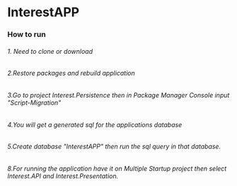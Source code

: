 # InterestAPP
### How to run 
###### 1. Need to clone or download
###### 2.Restore packages and rebuild application
###### 3.Go to project Interest.Persistence then in Package Manager Console input "Script-Migration"
###### 4.You will get a generated sql for the applications database
###### 5.Create database "InterestAPP" then run the sql query in that database.
###### 8.For running the application have it on Multiple Startup project then select Interest.API and Interest.Presentation.
